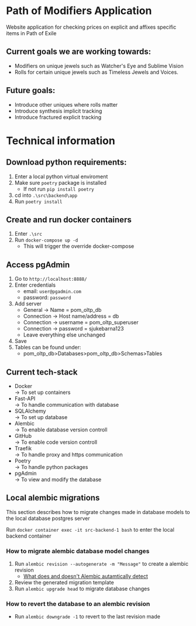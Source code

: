 # Path of Modifiers Application  
Website application for checking prices on explicit and affixes specific items in Path of Exile  

## Current goals we are working towards:
 - Modifiers on unique jewels such as Watcher's Eye and Sublime Vision
 - Rolls for certain unique jewels such as Timeless Jewels and Voices.

## Future goals:
 - Introduce other uniques where rolls matter
 - Introduce synthesis implicit tracking
 - Introduce fractured explicit tracking

# Technical information
## Download python requirements:
 1. Enter a local python virtual enviroment
 2. Make sure `poetry` package is installed
    - If not run `pip install poetry`
 3. cd into `.\src\backend\app`
 4. Run `poetry install`

## Create and run docker containers
1. Enter `.\src`
2. Run `docker-compose up -d`
    - This will trigger the override docker-compose

## Access pgAdmin
1. Go to `http://localhost:8888/`
2. Enter credentials
   - email: `user@pgadmin.com`
   - password: `password`
3. Add server
   - General &#8594; Name = pom_oltp_db
   - Connection &#8594; Host name/address = db
   - Connection &#8594; username = pom_oltp_superuser
   - Connection &#8594; password = sjukebarna123
   - Leave everything else unchanged
4. Save
5. Tables can be found under:
   - pom_oltp_db>Databases>pom_oltp_db>Schemas>Tables

## Current tech-stack
 - Docker\
    &#8594; To set up containers
 - Fast-API\
    &#8594; To handle communication with database
 - SQLAlchemy\
    &#8594; To set up database
 - Alembic\
    &#8594; To enable database version controll
 - GitHub\
    &#8594; To enable code version controll
 - Traefik\
    &#8594; To handle proxy and https communication
 - Poetry\
    &#8594; To handle python packages
 - pgAdmin\
    &#8594; To view and modify the database

## Local alembic migrations
This section describes how to migrate changes made in database models to the local database postgres server

Run `docker container exec -it src-backend-1 bash` to enter the local backend container

### How to migrate alembic database model changes
1. Run `alembic revision --autogenerate -m "Message"` to create a alembic revision
   - [What does and doesn't Alembic autamtically detect](https://alembic.sqlalchemy.org/en/latest/autogenerate.html#what-does-autogenerate-detect-and-what-does-it-not-detect)
2. Review the generated migration template
3. Run `alembic upgrade head` to migrate database changes

### How to revert the database to an alembic revision
- Run `alembic downgrade -1` to revert to the last revision made

    
